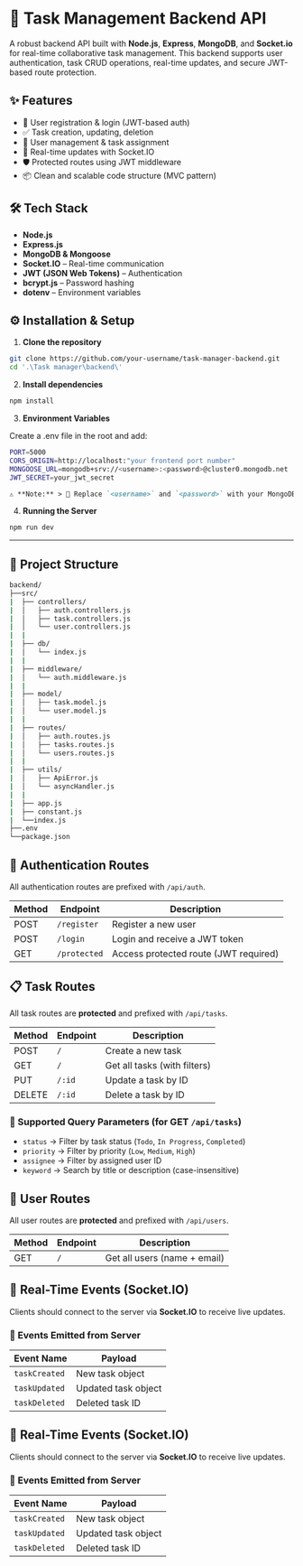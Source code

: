 # 🧠 Task Management Backend API

A robust backend API built with **Node.js**, **Express**, **MongoDB**, and **Socket.io** for real-time collaborative task management. This backend supports user authentication, task CRUD operations, real-time updates, and secure JWT-based route protection.

## ✨ Features

- 🔐 User registration & login (JWT-based auth)
- ✅ Task creation, updating, deletion
- 👥 User management & task assignment
- 📡 Real-time updates with Socket.IO
- 🛡️ Protected routes using JWT middleware
- 📦 Clean and scalable code structure (MVC pattern)


## 🛠️ Tech Stack

- **Node.js**
- **Express.js**
- **MongoDB & Mongoose**
- **Socket.IO** – Real-time communication
- **JWT (JSON Web Tokens)** – Authentication
- **bcrypt.js** – Password hashing
- **dotenv** – Environment variables


## ⚙️ Installation & Setup

1. **Clone the repository**

```bash
git clone https://github.com/your-username/task-manager-backend.git
cd '.\Task manager\backend\'
```


2. **Install dependencies**

```bash
npm install
```

3. **Environment Variables**

Create a .env file in the root and add:
```bash
PORT=5000
CORS_ORIGIN=http://localhost:"your frontend port number"
MONGOOSE_URL=mongodb+srv://<username>:<password>@cluster0.mongodb.net
JWT_SECRET=your_jwt_secret
```
```markdown
⚠️ **Note:** > 🔑 Replace `<username>` and `<password>` with your MongoDB Atlas credentials.
```

4. **Running the Server**

```bash
npm run dev
```
---

## 📁 Project Structure
```bash
backend/
├──src/
|  ├── controllers/
|  │   ├── auth.controllers.js
|  │   ├── task.controllers.js
|  │   └── user.controllers.js
|  |
|  ├── db/
|  │   └── index.js
|  |
|  ├── middleware/
|  │   └── auth.middleware.js
|  |
|  ├── model/
|  │   ├── task.model.js
|  │   └── user.model.js
|  |
|  ├── routes/
|  │   ├── auth.routes.js
|  │   ├── tasks.routes.js
|  │   └── users.routes.js
|  |
|  ├── utils/
|  │   ├── ApiError.js
|  │   └── asyncHandler.js
|  |
|  ├── app.js
|  ├── constant.js
|  └──index.js
├──.env
└──package.json
```

## 🔐 Authentication Routes

All authentication routes are prefixed with `/api/auth`.

| Method | Endpoint       | Description                          |
|--------|----------------|--------------------------------------|
| POST   | `/register`    | Register a new user                  |
| POST   | `/login`       | Login and receive a JWT token        |
| GET    | `/protected`   | Access protected route (JWT required) |





## 📋 Task Routes

All task routes are **protected** and prefixed with `/api/tasks`.

| Method | Endpoint     | Description               |
|--------|--------------|---------------------------|
| POST   | `/`          | Create a new task         |
| GET    | `/`          | Get all tasks (with filters) |
| PUT    | `/:id`       | Update a task by ID       |
| DELETE | `/:id`       | Delete a task by ID       |



### 🔎 Supported Query Parameters (for GET `/api/tasks`)

- `status` → Filter by task status (`Todo`, `In Progress`, `Completed`)
- `priority` → Filter by priority (`Low`, `Medium`, `High`)
- `assignee` → Filter by assigned user ID
- `keyword` → Search by title or description (case-insensitive)


## 👥 User Routes

All user routes are **protected** and prefixed with `/api/users`.

| Method | Endpoint | Description                  |
|--------|----------|------------------------------|
| GET    | `/`      | Get all users (name + email) |



## 📡 Real-Time Events (Socket.IO)

Clients should connect to the server via **Socket.IO** to receive live updates.

### 🔸 Events Emitted from Server

| Event Name   | Payload              |
|--------------|----------------------|
| `taskCreated` | New task object      |
| `taskUpdated` | Updated task object  |
| `taskDeleted` | Deleted task ID      |


## 📡 Real-Time Events (Socket.IO)

Clients should connect to the server via **Socket.IO** to receive live updates.

### 🔸 Events Emitted from Server

| Event Name   | Payload              |
|--------------|----------------------|
| `taskCreated` | New task object      |
| `taskUpdated` | Updated task object  |
| `taskDeleted` | Deleted task ID      |

